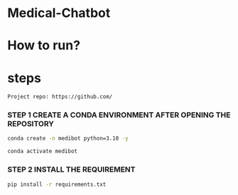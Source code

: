 # Medical-Chatbot
# How to run?
# steps 
```bash
Project repo: https://github.com/
```
### STEP 1 CREATE A CONDA ENVIRONMENT AFTER OPENING THE REPOSITORY

```bash
conda create -n medibot python=3.10 -y
```

```bash
conda activate medibot
```

### STEP 2 INSTALL THE REQUIREMENT
```bash
pip install -r requirements.txt
```